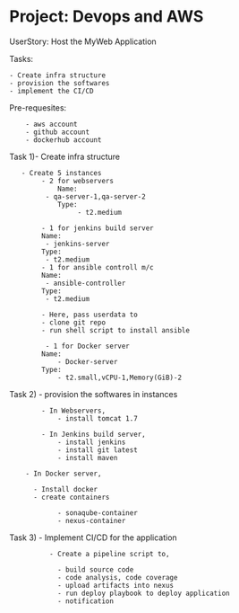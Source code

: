 # Project:	Devops and AWS 

UserStory:  	Host the MyWeb Application

Tasks:

    - Create infra structure
    - provision the softwares
    - implement the CI/CD


Pre-requesites:

        - aws account
        - github account
        - dockerhub account

Task 1)- Create infra structure


       - Create 5 instances
            - 2 for webservers
                Name:  
		     - qa-server-1,qa-server-2
                Type:
                     - t2.medium

            - 1 for jenkins build server
			Name:                
			 - jenkins-server
			Type:
			 - t2.medium
            - 1 for ansible controll m/c
			Name:                
			 - ansible-controller
			Type:
			 - t2.medium

      		- Here, pass userdata to
   			- clone git repo
			- run shell script to install ansible

             - 1 for Docker server
			Name:
			    - Docker-server
			Type:
			    - t2.small,vCPU-1,Memory(GiB)-2

Task 2) - provision the softwares in instances

            - In Webservers,
				- install tomcat 1.7

            - In Jenkins build server,
				- install jenkins
				- install git latest
				- install maven

	    - In Docker server,

		  - Install docker
		  - create containers		

				- sonaqube-container
				- nexus-container

Task 3)	- Implement CI/CD for the application

              - Create a pipeline script to,

				- build source code
				- code analysis, code coverage
				- upload artifacts into nexus
				- run deploy playbook to deploy application
				- notification
